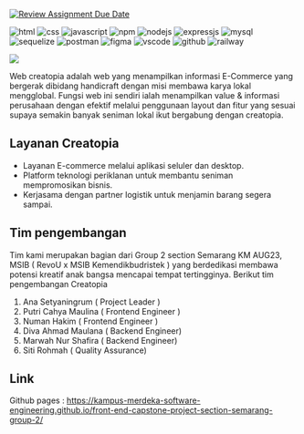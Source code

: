 [![Review Assignment Due Date](https://classroom.github.com/assets/deadline-readme-button-24ddc0f5d75046c5622901739e7c5dd533143b0c8e959d652212380cedb1ea36.svg)](https://classroom.github.com/a/yZWC7OmO)

<img alt="html" src="https://img.shields.io/badge/HTML5-E34F26?style=for-the-badge&logo=html5&logoColor=white"> <img alt="css" src="https://img.shields.io/badge/CSS3-1572B6?style=for-the-badge&logo=css3&logoColor=white"> <img alt="javascript" src="https://img.shields.io/badge/JavaScript-323330?style=for-the-badge&logo=javascript&logoColor=F7DF1E"> <img alt="npm" src="https://img.shields.io/badge/npm-CB3837?style=for-the-badge&logo=npm&logoColor=white"> <img alt="nodejs" src="https://img.shields.io/badge/Node.js-43853D?style=for-the-badge&logo=node.js&logoColor=white"> <img alt="expressjs" src="https://img.shields.io/badge/Express.js-404D59?style=for-the-badge"> <img alt="mysql" src="https://img.shields.io/badge/MySQL-005C84?style=for-the-badge&logo=mysql&logoColor=white"> <img alt="sequelize" src="https://img.shields.io/badge/Sequelize-52B0E7?style=for-the-badge&logo=Sequelize&logoColor=white"> <img alt="postman" src="https://img.shields.io/badge/Postman-FF6C37?style=for-the-badge&logo=Postman&logoColor=white"> <img alt="figma" src="https://img.shields.io/badge/Figma-F24E1E?style=for-the-badge&logo=figma&logoColor=white"> <img alt="vscode" src="https://img.shields.io/badge/Visual_Studio_Code-0078D4?style=for-the-badge&logo=visual%20studio%20code&logoColor=white"> <img alt="github" src="https://img.shields.io/badge/GitHub-100000?style=for-the-badge&logo=github&logoColor=white"> <img alt="railway" src="https://img.shields.io/badge/Railway-131415?style=for-the-badge&logo=railway&logoColor=white">

![](https://raw.githubusercontent.com/Kampus-Merdeka-Software-Engineering/front-end-capstone-project-section-semarang-group-2/main/img/logo-creatopia.png)

Web creatopia adalah web yang menampilkan informasi E-Commerce yang bergerak dibidang handicraft dengan misi membawa karya lokal mengglobal. Fungsi web ini sendiri ialah menampilkan value & informasi perusahaan dengan efektif melalui penggunaan layout dan fitur yang sesuai supaya semakin banyak seniman lokal ikut bergabung dengan creatopia.

## Layanan Creatopia
- Layanan E-commerce melalui aplikasi seluler dan desktop.
- Platform teknologi periklanan untuk membantu seniman mempromosikan bisnis.
- Kerjasama dengan partner logistik untuk menjamin barang segera sampai.

## Tim pengembangan
Tim kami merupakan bagian dari Group 2 section Semarang KM AUG23, MSIB ( RevoU x MSIB Kemendikbudristek ) yang berdedikasi membawa potensi kreatif anak bangsa mencapai tempat tertingginya.
Berikut tim pengembangan Creatopia
1. Ana Setyaningrum ( Project Leader )
2. Putri Cahya Maulina ( Frontend Engineer )
3. Numan Hakim ( Frontend Engineer )
4. Diva Ahmad Maulana ( Backend Engineer)
5. Marwah Nur Shafira ( Backend Engineer)
6. Siti Rohmah ( Quality Assurance)

## Link
Github pages : https://kampus-merdeka-software-engineering.github.io/front-end-capstone-project-section-semarang-group-2/

